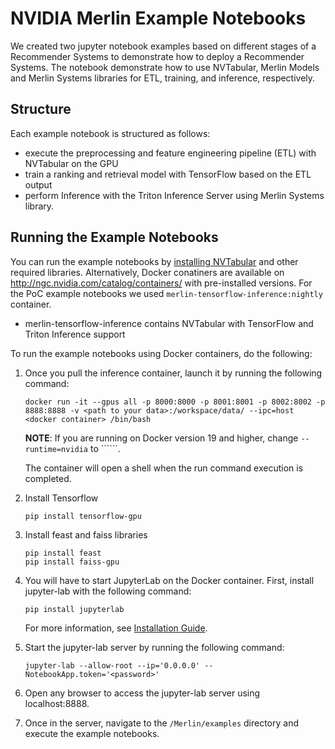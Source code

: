 # NVIDIA Merlin Example Notebooks

We created two jupyter notebook examples based on different stages of a Recommender Systems to demonstrate how to deploy a Recommender Systems. The notebook demonstrate how to use NVTabular, Merlin Models and Merlin Systems libraries for ETL, training, and inference, respectively.

## Structure

Each example notebook is structured as follows:
- execute the preprocessing and feature engineering pipeline (ETL) with NVTabular on the GPU
- train a ranking and retrieval model with TensorFlow based on the ETL output
- perform Inference with the Triton Inference Server using Merlin Systems library.


## Running the Example Notebooks

You can run the example notebooks by [installing NVTabular](https://github.com/NVIDIA/NVTabular#installation) and other required libraries. Alternatively, Docker conatiners are available on http://ngc.nvidia.com/catalog/containers/ with pre-installed versions. For the PoC example notebooks we used `merlin-tensorflow-inference:nightly` container.

- merlin-tensorflow-inference contains NVTabular with TensorFlow and Triton Inference support

To run the example notebooks using Docker containers, do the following:

1. Once you pull the inference container, launch it by running the following command:
   ```
   docker run -it --gpus all -p 8000:8000 -p 8001:8001 -p 8002:8002 -p 8888:8888 -v <path to your data>:/workspace/data/ --ipc=host <docker container> /bin/bash
   ```

   **NOTE**: If you are running on Docker version 19 and higher, change ```--runtime=nvidia``` to ``````.

   The container will open a shell when the run command execution is completed.
  
2. Install Tensorflow

    ```
    pip install tensorflow-gpu
    ```

3. Install feast and faiss libraries

    ```
    pip install feast
    pip install faiss-gpu
    ```

4. You will have to start JupyterLab on the Docker container. First, install jupyter-lab with the following command:
   ```
   pip install jupyterlab
   ```
   
   For more information, see [Installation Guide](https://jupyterlab.readthedocs.io/en/stable/getting_started/installation.html).

5. Start the jupyter-lab server by running the following command:
   ```
   jupyter-lab --allow-root --ip='0.0.0.0' --NotebookApp.token='<password>'
   ```

4. Open any browser to access the jupyter-lab server using localhost:8888.

5. Once in the server, navigate to the ```/Merlin/examples``` directory and execute the example notebooks.